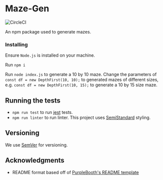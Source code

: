 # Maze-Gen

![CircleCI](https://img.shields.io/circleci/build/github/JRIngram/maze-gen)

An npm package used to generate mazes. 

### Installing

Ensure `Node.js` is installed on your machine.

Run `npm i`

Run `node index.js` to generate a 10 by 10 maze. Change the parameters of `const df = new DepthFirst(10, 10);` to generated mazes of different sizes, e.g. `const df = new DepthFirst(10, 15);` to generate a 10 by 15 size maze.

## Running the tests

* `npm run test` to run [jest](https://jestjs.io/) tests.
* `npm run linter` to run linter. This project uses [SemiStandard](https://github.com/standard/semistandard) styling.

## Versioning

We use [SemVer](http://semver.org/) for versioning.


## Acknowledgments

* README format based off of [PurpleBooth's README template](https://gist.github.com/PurpleBooth/109311bb0361f32d87a2)

